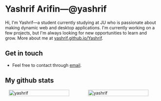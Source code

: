 # Yashrif Arifin&mdash;@yashrif

Hi, I'm Yashrif&mdash;a student currently studying at JU who is passionate about making dynamic web and desktop applications. I'm currently working on a few projects, but I'm always looking for new opportunities to learn and grow. More about me at [yashrif.github.io/Yashrif](https://yashrif.github.io/Yashrif).

## Get in touch

- Feel free to contact through [email](mailto:abhishek.naidu@cred.club).

## My github stats

<div style="display: grid; grid-template-columns: 1fr 1fr; gap: 16px;justify-content: center;">
        <img style="height: 100%; width: 90%; justify-self: center" src="https://github-readme-stats.vercel.app/api?username=yashrif&show_icons=true&locale=en" alt="yashrif" />
        <img style="height: 100%; width: 90%; justify-self: center" style="width: 75%;" src="https://github-readme-streak-stats.herokuapp.com/?user=yashrif&" alt="yashrif" />

</div>
